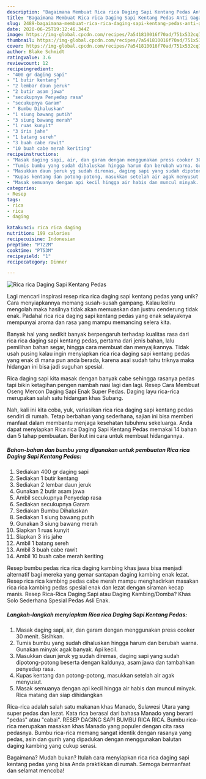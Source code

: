 ```yaml
---
description: "Bagaimana Membuat Rica rica Daging Sapi Kentang Pedas Anti Gagal"
title: "Bagaimana Membuat Rica rica Daging Sapi Kentang Pedas Anti Gagal"
slug: 2489-bagaimana-membuat-rica-rica-daging-sapi-kentang-pedas-anti-gagal
date: 2020-06-25T19:12:46.344Z
image: https://img-global.cpcdn.com/recipes/7a541810016f70ad/751x532cq70/rica-rica-daging-sapi-kentang-pedas-foto-resep-utama.jpg
thumbnail: https://img-global.cpcdn.com/recipes/7a541810016f70ad/751x532cq70/rica-rica-daging-sapi-kentang-pedas-foto-resep-utama.jpg
cover: https://img-global.cpcdn.com/recipes/7a541810016f70ad/751x532cq70/rica-rica-daging-sapi-kentang-pedas-foto-resep-utama.jpg
author: Blake Schmidt
ratingvalue: 3.6
reviewcount: 12
recipeingredient:
- "400 gr daging sapi"
- "1 butir kentang"
- "2 lembar daun jeruk"
- "2 butir asam jawa"
- "secukupnya Penyedap rasa"
- "secukupnya Garam"
- " Bumbu Dihaluskan"
- "1 siung bawang putih"
- "3 siung bawang merah"
- "1 ruas kunyit"
- "3 iris jahe"
- "1 batang sereh"
- "3 buah cabe rawit"
- "10 buah cabe merah keriting"
recipeinstructions:
- "Masak daging sapi, air, dan garam dengan menggunakan press cooker 30 menit. Sisihkan."
- "Tumis bumbu yang sudah dihaluskan hingga harum dan berubah warna. Gunakan minyak agak banyak. Api kecil."
- "Masukkan daun jeruk yg sudah diremas, daging sapi yang sudah dipotong-potong beserta dengan kaldunya, asam jawa dan tambahkan penyedap rasa."
- "Kupas kentang dan potong-potong, masukkan setelah air agak menyusut."
- "Masak semuanya dengan api kecil hingga air habis dan muncul minyak. Rica matang dan siap dihidangkan"
categories:
- Resep
tags:
- rica
- rica
- daging

katakunci: rica rica daging 
nutrition: 199 calories
recipecuisine: Indonesian
preptime: "PT22M"
cooktime: "PT53M"
recipeyield: "1"
recipecategory: Dinner

---
```



![Rica rica Daging Sapi Kentang Pedas](https://img-global.cpcdn.com/recipes/7a541810016f70ad/751x532cq70/rica-rica-daging-sapi-kentang-pedas-foto-resep-utama.jpg)

Lagi mencari inspirasi resep rica rica daging sapi kentang pedas yang unik? Cara menyiapkannya memang susah-susah gampang. Kalau keliru mengolah maka hasilnya tidak akan memuaskan dan justru cenderung tidak enak. Padahal rica rica daging sapi kentang pedas yang enak selayaknya mempunyai aroma dan rasa yang mampu memancing selera kita.

Banyak hal yang sedikit banyak berpengaruh terhadap kualitas rasa dari rica rica daging sapi kentang pedas, pertama dari jenis bahan, lalu pemilihan bahan segar, hingga cara membuat dan menyajikannya. Tidak usah pusing kalau ingin menyiapkan rica rica daging sapi kentang pedas yang enak di mana pun anda berada, karena asal sudah tahu triknya maka hidangan ini bisa jadi suguhan spesial.

Rica daging sapi kita masak dengan banyak cabe sehingga rasanya pedas tapi bikin ketagihan pengen nambah nasi lagi dan lagi. Resep Cara Membuat Oseng Mercon Daging Sapi Enak Super Pedas. Daging layu rica-rica merupakan salah satu hidangan khas Subang.


Nah, kali ini kita coba, yuk, variasikan rica rica daging sapi kentang pedas sendiri di rumah. Tetap berbahan yang sederhana, sajian ini bisa memberi manfaat dalam membantu menjaga kesehatan tubuhmu sekeluarga. Anda dapat menyiapkan Rica rica Daging Sapi Kentang Pedas memakai 14 bahan dan 5 tahap pembuatan. Berikut ini cara untuk membuat hidangannya.

<!--inarticleads1-->

##### Bahan-bahan dan bumbu yang digunakan untuk pembuatan Rica rica Daging Sapi Kentang Pedas:

1. Sediakan 400 gr daging sapi
1. Sediakan 1 butir kentang
1. Sediakan 2 lembar daun jeruk
1. Gunakan 2 butir asam jawa
1. Ambil secukupnya Penyedap rasa
1. Sediakan secukupnya Garam
1. Sediakan  Bumbu Dihaluskan
1. Sediakan 1 siung bawang putih
1. Gunakan 3 siung bawang merah
1. Siapkan 1 ruas kunyit
1. Siapkan 3 iris jahe
1. Ambil 1 batang sereh
1. Ambil 3 buah cabe rawit
1. Ambil 10 buah cabe merah keriting


Resep bumbu pedas rica rica daging kambing khas jawa bisa menjadi alternatif bagi mereka yang gemar santapan daging kambing enak lezat. Resep rica rica kambing pedas cabe merah mampu menghadirkan masakan rica rica kambing pedas spesial enak dan lezat dengan siraman kecap manis. Resep Rica-Rica Daging Sapi atau Daging Kambing/Domba? Khas Solo Sederhana Spesial Pedas Asli Enak. 

<!--inarticleads2-->

##### Langkah-langkah menyiapkan Rica rica Daging Sapi Kentang Pedas:

1. Masak daging sapi, air, dan garam dengan menggunakan press cooker 30 menit. Sisihkan.
1. Tumis bumbu yang sudah dihaluskan hingga harum dan berubah warna. Gunakan minyak agak banyak. Api kecil.
1. Masukkan daun jeruk yg sudah diremas, daging sapi yang sudah dipotong-potong beserta dengan kaldunya, asam jawa dan tambahkan penyedap rasa.
1. Kupas kentang dan potong-potong, masukkan setelah air agak menyusut.
1. Masak semuanya dengan api kecil hingga air habis dan muncul minyak. Rica matang dan siap dihidangkan


Rica-rica adalah salah satu makanan khas Manado, Sulawesi Utara yang super pedas dan lezat. Kata rica berasal dari bahasa Manado yang berarti &#34;pedas&#34; atau &#34;cabai&#34;. RESEP DAGING SAPI BUMBU RICA RICA. Bumbu rica-rica merupakan masakan khas Manado yang populer dengan cita rasa pedasnya. Bumbu rica-rica memang sangat identik dengan rasanya yang pedas, asin dan gurih yang dipadukan dengan menggunakan balutan daging kambing yang cukup serasi. 

Bagaimana? Mudah bukan? Itulah cara menyiapkan rica rica daging sapi kentang pedas yang bisa Anda praktikkan di rumah. Semoga bermanfaat dan selamat mencoba!
